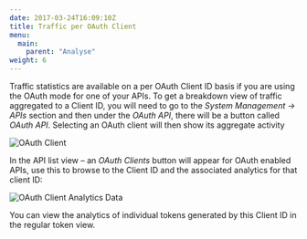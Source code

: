 ```yaml
---
date: 2017-03-24T16:09:10Z
title: Traffic per OAuth Client
menu:
  main:
    parent: "Analyse"
weight: 6 
---
```


Traffic statistics are available on a per OAuth Client ID basis if you are using the OAuth mode for one of your APIs. To get a breakdown view of traffic aggregated to a Client ID, you will need to go to the *System Management -> APIs* section and then under the *OAuth API*, there will be a button called *OAuth API*. Selecting an OAuth client will then show its aggregate activity

![OAuth Client][1]


In the API list view – an *OAuth Clients* button will appear for OAuth enabled APIs, use this to browse to the Client ID and the associated analytics for that client ID:

![OAuth Client Analytics Data][2]

You can view the analytics of individual tokens generated by this Client ID in the regular token view.

[1]: /docs/img/dashboard/system-management/oauthClientNav.png
[2]: /docs/img/dashboard/system-management/oauthClientAnalytics.png
